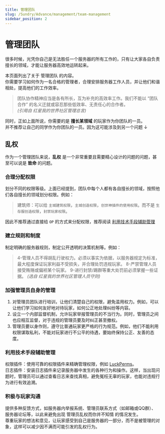```yaml
---
title: 管理团队
slug: /Sundry/Advance/management/team-management
sidebar_position: 2
---
```


# 管理团队

很多时候，光凭你自己是无法胜任一个服务器的所有工作的，只有让大家各自负责擅长的领域，才能让服务器高效地运转起来。  

本页面列出了关于 管理团队 的内容。  
你需要学习如何作为一名合格的管理者，合理安排服务器工作人员，并让他们和谐相处，提高他们的工作效率。

> 团队协作精神应当是各有所长，互为补充的高效率工作。我们不能以 “团队合作” 的名义迁就或容忍那些低效率、无责任心的合作者。  
> *(引用自 红星我的世界社区管理总言)*

同时，正如上面所说，你需要的是 **擅长某领域** 的玩家作为你团队的一员。  
并不推荐让自己的同学作为你团队的一员。因为这可能涉及到另一个问题 ↓

## 乱权
作为一个管理团队来说，**乱权** 是一个非常重要且需要精心设计的问题的问题，甚至可以说是 **致命** 的问题。

### 合理分配权限
划分不同的权限等级。上面已经提到，团队中每个人都有各自擅长的领域，按照他们各自擅长的领域划分权限。例如：

> 建筑师：可以给 `主城建筑权限`，`主城创造权限`，`创世神插件的使用权限`。而不是 `生存服创造权限`，`封禁玩家权限`。

因此不推荐通过直接给 `OP` 的方式来分配权限，推荐阅读 [利用技术手段辅助管理](#利用技术手段辅助管理)

### 建立规则和制度
制定明确的服务器规则，制定公开透明的决策机制等。例如：

> 4-管理人员不得胡乱行驶权力。必须以事实为依据，以服务器规定为标准，最大程度保证玩家利益不受损失，并合理处罚违规玩家。
> 8-严禁管理人员接受贿赂或偏袒某个玩家。
> 9-进行封禁/踢群等重大处罚前必须掌握一些证据。
> *(选自 红星我的世界社区管理人员守则)*   

### 加强管理员自身的管理
1. 对管理员团队进行培训，让他们清楚自己的权限，避免滥用权力。例如，可以让他们学习如何友好地对待玩家，如何公正地处理纠纷等内容。
2. 设立一个内部监督机制，允许玩家举报管理员的不当行为。同时，管理员之间也应相互监督，对于违规的管理员要及时纠正甚至撤权。
3. 管理员要以身作则，遵守比普通玩家更严格的行为规范。例如，他们不能利用权限谋取私利，不能对玩家进行不公平的待遇，要始终保持公正、友善的态度。

### 利用技术手段辅助管理
权限插件：使用可靠的权限插件来精确管理权限，例如 [LuckPerms](https://nitwikit.8aka.org/Java/permission)。  
日志插件：安装日志插件来记录服务器中发生的各种行为和操作。这样，当出现问题时，管理员可以通过查看日志来查找真相，避免冤枉无辜的玩家，也能对违规行为进行有效追溯。  

### 积极与玩家沟通
提供多种反馈方式，如服务器内举报系统、管理员联系方式（如邮箱或QQ群）、服务器论坛等，以此来避免出现 管理员乱权而你并不知情 的情况发生。  
尊重玩家的想法和意见，让玩家感受到自己是服务器的一部分，而不是被管理的对象，这样可以减少因不满而可能引发的乱权行为。
